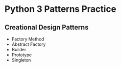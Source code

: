 # Python 3 Patterns Practice

## Creational Design Patterns
- Factory Method
- Abstract Factory
- Builder
- Prototype
- Singleton
